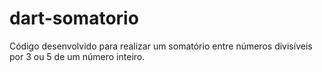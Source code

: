 # dart-somatorio
Código desenvolvido para realizar um somatório entre números divisíveis por 3 ou 5 de um número inteiro.

